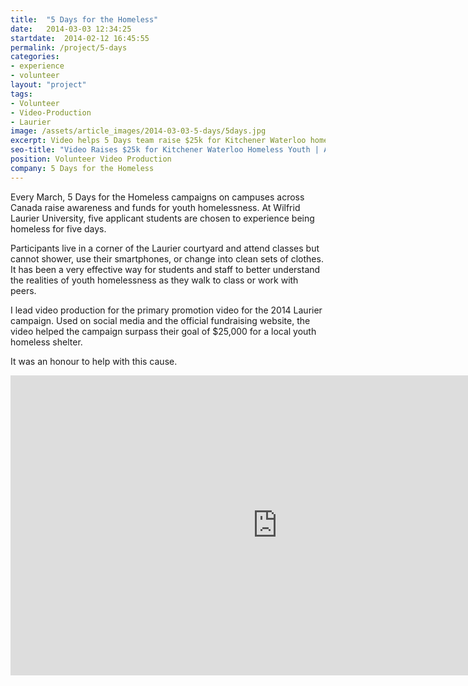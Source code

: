 ```yaml
---
title:  "5 Days for the Homeless"
date:   2014-03-03 12:34:25
startdate:  2014-02-12 16:45:55
permalink: /project/5-days
categories:
- experience
- volunteer
layout: "project"
tags:
- Volunteer
- Video-Production
- Laurier
image: /assets/article_images/2014-03-03-5-days/5days.jpg
excerpt: Video helps 5 Days team raise $25k for Kitchener Waterloo homeless youth.
seo-title: "Video Raises $25k for Kitchener Waterloo Homeless Youth | Andrew Paradi"
position: Volunteer Video Production
company: 5 Days for the Homeless
---
```


Every March, 5 Days for the Homeless campaigns on campuses across Canada raise awareness and funds for youth homelessness. At Wilfrid Laurier University, five applicant students are chosen to experience being homeless for five days.

Participants live in a corner of the Laurier courtyard and attend classes but cannot shower, use their smartphones, or change into clean sets of clothes. It has been a very effective way for students and staff to better understand the realities of youth homelessness as they walk to class or work with peers.

I lead video production for the primary promotion video for the 2014 Laurier campaign. Used on social media and the official fundraising website, the video helped the campaign surpass their goal of $25,000 for a local youth homeless shelter.

It was an honour to help with this cause.

<iframe width="853" height="480" src="https://www.youtube-nocookie.com/embed/gOXp1YXf-yg?rel=0&amp;showinfo=0" frameborder="0" allowfullscreen></iframe>
